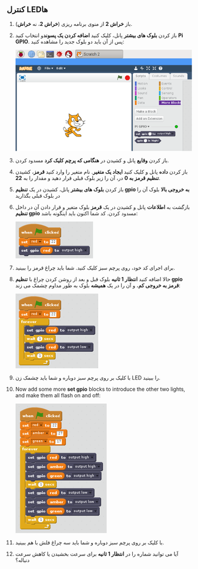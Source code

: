 ## کنترل LEDها

1. باز **خراش 2** از منوی برنامه ریزی (**خراش 2**، نه **خراش**).

2. باز کردن **بلوک های بیشتر** پانل، کلیک کنید **اضافه کردن یک پسوند**و انتخاب کنید **Pi GPIO**. پس از آن باید دو بلوک جدید را مشاهده کنید:
    
    ![](images/scratch2-1.png)

3. باز کردن **وقایع** پانل و کشیدن در **هنگامی که پرچم کلیک کرد** مسدود کردن.

4. باز کردن **داده** پانل و کلیک کنید **ایجاد یک متغیر**. نام متغیر را وارد کنید **قرمز**، کشیدن **تنظیم قرمز به 0** در، آن را زیر بلوک قبلی قرار دهید و مقدار را به **22**.

5. باز کردن **بلوک های بیشتر** پانل، کشیدن در یک **تنظیم gpio به خروجی بالا** بلوک آن را در بلوک قبلی بگذارید

6. بازگشت به **اطلاعات** پانل و کشیدن در یک **قرمز** بلوک متغیر و قرار دادن آن در داخل **تنظیم gpio** مسدود کردن. کد شما اکنون باید اینگونه باشد:
    
    ![](images/scratch2-2.png)

7. برای اجرای کد خود، روی پرچم سبز کلیک کنید. شما باید چراغ قرمز را ببینید.

8. حالا اضافه کنید **انتظار 1 ثانیه** بلوک قبل و بعد از روشن کردن چراغ با **تنظیم gpio قرمز به خروجی کم**، و آن را در یک **همیشه** بلوک به طور مداوم چشمک می زند:
    
    ![](images/scratch2-3.png)

9. با کلیک بر روی پرچم سبز دوباره و شما باید چشمک زن LED را ببینید.

10. Now add some more **set gpio** blocks to introduce the other two lights, and make them all flash on and off:
    
    ![](images/scratch2-4.png)

11. با کلیک بر روی پرچم سبز دوباره و شما باید سه چراغ فلش با هم ببینید.

12. آیا می توانید شماره را در **انتظار 1 ثانیه** برای سرعت بخشیدن یا کاهش سرعت دنباله؟